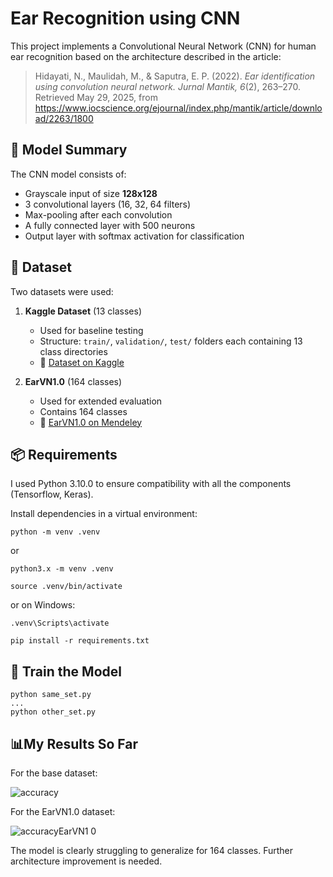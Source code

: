 # Ear Recognition using CNN

This project implements a Convolutional Neural Network (CNN) for human ear recognition based on the architecture described in the article:

> Hidayati, N., Maulidah, M., & Saputra, E. P. (2022). *Ear identification using convolution neural network. Jurnal Mantik, 6*(2), 263–270. Retrieved May 29, 2025, from https://www.iocscience.org/ejournal/index.php/mantik/article/download/2263/1800 

## 🧠 Model Summary

The CNN model consists of:
- Grayscale input of size **128x128**
- 3 convolutional layers (16, 32, 64 filters)
- Max-pooling after each convolution
- A fully connected layer with 500 neurons
- Output layer with softmax activation for classification

## 📁 Dataset

Two datasets were used:

1. **Kaggle Dataset** (13 classes)  
   - Used for baseline testing
   - Structure: `train/`, `validation/`, `test/` folders each containing 13 class directories
   - 📎 [Dataset on Kaggle](https://www.kaggle.com/datasets/omarhatif/datasets-for-ear-detection-and-recognition)

2. **EarVN1.0** (164 classes)  
   - Used for extended evaluation
   - Contains 164 classes
   - 📎 [EarVN1.0 on Mendeley](https://doi.org/10.17632/yws3v3mwx3.4)

## 📦 Requirements

I used Python 3.10.0 to ensure compatibility with all the components (Tensorflow, Keras).

Install dependencies in a virtual environment:

```
python -m venv .venv
```
or
```
python3.x -m venv .venv
```
```
source .venv/bin/activate
```
or on Windows:
```
.venv\Scripts\activate
```
```
pip install -r requirements.txt
```

## 🚀 Train the Model

```
python same_set.py
...
python other_set.py
```

## 📊My Results So Far

For the base dataset:

![accuracy](https://github.com/user-attachments/assets/ee2c1ed9-1c8f-4e99-8221-00541665f23d)

For the EarVN1.0 dataset:

![accuracyEarVN1 0](https://github.com/user-attachments/assets/4f315513-13bd-43b2-93f3-211bba6c324a)



The model is clearly struggling to generalize for 164 classes. Further architecture improvement is needed.
